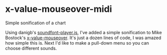 # x-value-mouseover-midi
Simple sonification of a chart

Using danigb's [soundfont-player.js](https://github.com/danigb/soundfont-player), I've added a simple sonification to Mike Bostock's [x-value-mouseover](https://bl.ocks.org/mbostock/3902569). It's just a dozen lines of code, I was amazed how simple this is. Next I'd like to make a pull-down menu so you can choose different sounds.
